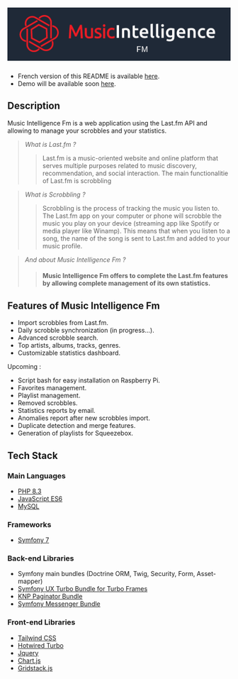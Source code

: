 # ![Music Intelligence Fm logo](/assets/imgs/music-intelligence-fm.png)

- French version of this README is available [here](README.fr.md).
- Demo will be available soon [here](https://music-intelligence-fm.yann.red/).

## Description
Music Intelligence Fm is a web application using the Last.fm API and allowing to manage your scrobbles and your statistics.

>*What is Last.fm ?*
>>Last.fm is a music-oriented website and online platform that serves multiple purposes related to music discovery, recommendation, and social interaction.
The main functionalitie of Last.fm is scrobbling

>*What is Scrobbling ?*
>>Scrobbling is the process of tracking the music you listen to. The Last.fm app on your computer or phone will scrobble the music you play on your device (streaming app like Spotify or media player like Winamp). This means that when you listen to a song, the name of the song is sent to Last.fm and added to your music profile.

>*And about Music Intelligence Fm ?*
>>#### Music Intelligence Fm offers to complete the Last.fm features by allowing complete management of its own statistics.

## Features of Music Intelligence Fm

- Import scrobbles from Last.fm.
- Daily scrobble synchronization (in progress...).
- Advanced scrobble search.
- Top artists, albums, tracks, genres.
- Customizable statistics dashboard.

Upcoming :

- Script bash for easy installation on Raspberry Pi.
- Favorites management.
- Playlist management.
- Removed scrobbles.
- Statistics reports by email.
- Anomalies report after new scrobbles import.
- Duplicate detection and merge features.
- Generation of playlists for Squeezebox.

## Tech Stack

### Main Languages

- [PHP 8.3](https://www.php.net/)
- [JavaScript ES6](https://developer.mozilla.org/en-US/docs/Web/JavaScript)
- [MySQL](https://www.mysql.com/)

### Frameworks

- [Symfony 7](https://symfony.com/)

### Back-end Libraries

- Symfony main bundles (Doctrine ORM, Twig, Security, Form, Asset-mapper)
- [Symfony UX Turbo Bundle for Turbo Frames](https://symfony.com/bundles/ux-turbo)
- [KNP Paginator Bundle](https://github.com/KnpLabs/KnpPaginatorBundle)
- [Symfony Messenger Bundle](https://symfony.com/doc/current/components/messenger.html)

### Front-end Libraries

- [Tailwind CSS](https://tailwindcss.com/)
- [Hotwired Turbo](https://turbo.hotwired.dev/)
- [Jquery](https://jquery.com/)
- [Chart.js](https://www.chartjs.org/)
- [Gridstack.js](https://gridstackjs.com/)